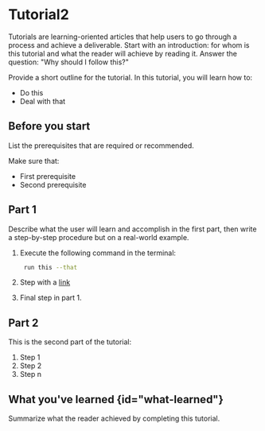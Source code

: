 # Tutorial2

Tutorials are learning-oriented articles that help users to go through a process and achieve a deliverable.
Start with an introduction: for whom is this tutorial and what the reader will achieve by reading it.
Answer the question: "Why should I follow this?"

Provide a short outline for the tutorial.
In this tutorial, you will learn how to:
* Do this
* Deal with that

## Before you start

List the prerequisites that are required or recommended.

Make sure that:
- First prerequisite
- Second prerequisite

## Part 1

Describe what the user will learn and accomplish in the first part,
then write a step-by-step procedure but on a real-world example.

1. Execute the following command in the terminal:

   ```bash
    run this --that
   ```

2. Step with a [link](https://www.jetbrains.com)

3. Final step in part 1.

## Part 2

This is the second part of the tutorial:

1. Step 1
2. Step 2
3. Step n

## What you've learned {id="what-learned"}

Summarize what the reader achieved by completing this tutorial.

<seealso>
<!--Give some related links to how-to articles-->
</seealso>
